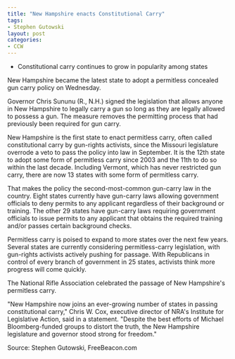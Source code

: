 ```yaml
---
title: "New Hampshire enacts Constitutional Carry"
tags:
- Stephen Gutowski
layout: post
categories:
- CCW
---
```


- Constitutional carry continues to grow in popularity among states

New Hampshire became the latest state to adopt a permitless concealed gun carry policy on Wednesday.

Governor Chris Sununu (R., N.H.) signed the legislation that allows anyone in New Hampshire to legally carry a gun so long as they are legally allowed to possess a gun. The measure removes the permitting process that had previously been required for gun carry.

New Hampshire is the first state to enact permitless carry, often called constitutional carry by gun-rights activists, since the Missouri legislature overrode a veto to pass the policy into law in September. It is the 12th state to adopt some form of permitless carry since 2003 and the 11th to do so within the last decade. Including Vermont, which has never restricted gun carry, there are now 13 states with some form of permitless carry.

That makes the policy the second-most-common gun-carry law in the country. Eight states currently have gun-carry laws allowing government officials to deny permits to any applicant regardless of their background or training. The other 29 states have gun-carry laws requiring government officials to issue permits to any applicant that obtains the required training and/or passes certain background checks.

Permitless carry is poised to expand to more states over the next few years. Several states are currently considering permitless-carry legislation, with gun-rights activists actively pushing for passage. With Republicans in control of every branch of government in 25 states, activists think more progress will come quickly.

The National Rifle Association celebrated the passage of New Hampshire's permitless carry.

"New Hampshire now joins an ever-growing number of states in passing constitutional carry," Chris W. Cox, executive director of NRA's Institute for Legislative Action, said in a statement. "Despite the best efforts of Michael Bloomberg-funded groups to distort the truth, the New Hampshire legislature and governor stood strong for freedom."

Source: Stephen Gutowski, FreeBeacon.com

